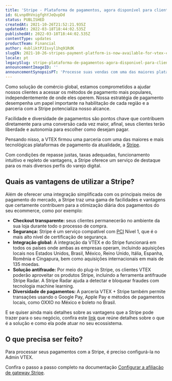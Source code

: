 ```yaml
---
title: 'Stripe - Plataforma de pagamentos, agora disponível para clientes VTEX'
id: 6Lvnp0hVnigfghYJeQvpDd
status: PUBLISHED
createdAt: 2021-10-26T21:52:21.935Z
updatedAt: 2022-03-18T18:44:02.535Z
publishedAt: 2022-03-18T18:44:02.535Z
contentType: updates
productTeam: Financial
author: 4ubliktPJIsvyl1hq91RdK
slugEN: 2021-10-26-stripes-payment-platform-is-now-available-for-vtex-customers
locale: pt
legacySlug: stripe-plataforma-de-pagamentos-agora-disponivel-para-clientes-vtex
announcementImageID: ''
announcementSynopsisPT: 'Processe suas vendas com uma das maiores plataformas de pagamento da atualidade'
---
```


Como solução de comércio global, estamos comprometidos a ajudar nossos clientes a acessar os métodos de pagamento mais populares, independentemente de onde eles operem. Nossa estratégia de pagamento desempenha um papel importante na habilitação de cada região e a parceria com a Stripe potencializa nosso alcance.

Facilidade e diversidade de pagamentos são pontos chave que contribuem diretamente para uma conversão cada vez maior, afinal, seus clientes terão liberdade e autonomia para escolher como desejam pagar.

Pensando nisso, a VTEX firmou uma parceria com uma das maiores e mais tecnológicas plataformas de pagamento da atualidade, a [Stripe](https://stripe.com/br).

Com condições de repasse justas, taxas adequadas, funcionamento intuitivo e repleto de vantagens, a Stripe oferece um serviço de destaque para os mais diversos perfis do varejo digital.

## Quais as vantagens de utilizar a Stripe?

Além de oferecer uma integração simplificada com os principais meios de pagamento do mercado, a Stripe traz uma gama de facilidades e vantagens que certamente contribuem para a otimização diária dos pagamentos do seu ecommerce, como por exemplo:

- **Checkout transparente:** seus clientes permanecerão no ambiente da sua loja durante todo o processo de compra.
- **Segurança:** Stripe é um serviço compatível com [PCI](https://help.vtex.com/pt/tutorial/o-que-e-o-pci-ssc--4jo3Vkox3amSO2w4qIWa0E) Nível 1, que é o mais alto nível de certificação de segurança.
- **Integração global:** A integração da VTEX e do Stripe funcionará em todos os países onde ambas as empresas operam, incluindo aquisições locais nos Estados Unidos, Brasil, México, Reino Unido, Itália, Espanha, Romênia e Cingapura, bem como aquisições internacionais em mais de 135 moedas.
- **Solução antifraude:** Por meio do plug-in Stripe, os clientes VTEX poderão aproveitar os produtos Stripe, incluindo a ferramenta antifraude Stripe Radar. A Stripe Radar ajuda a detectar e bloquear fraudes com tecnologia machine learning.
- **Diversidade de pagamentos:** A parceria VTEX + Stripe também permite transações usando o Google Pay, Apple Pay e métodos de pagamentos locais, como OXXO no México e boleto no Brasil.

E se quiser ainda mais detalhes sobre as vantagens que a Stripe pode trazer para o seu negócio, confira este [link](https://stripe.com/br/about) que reúne detalhes sobre o que é a solução e como ela pode atuar no seu ecossistema.

## O que precisa ser feito?

Para processar seus pagamentos com a Stripe, é preciso configurá-la no Admin VTEX. 

Confira o passo a passo completo na documentação [Configurar a afiliação de gateway Stripe](https://help.vtex.com/pt/tutorial/configurar-a-afiliacao-de-gateway-stripe--fwF2wk2FQKrODrWWkvSLO).
